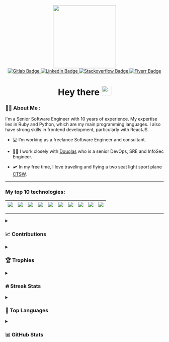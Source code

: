 <div id="header" align="center">
  <img src="https://cdna.artstation.com/p/assets/images/images/042/631/286/original/bryan-rodriguez-belchibia-1-rightspeed.gif?1635037562" height="200"/>
  <div id="badges">
    <a href="https://gitlab.com/hanmaslah" target="_blank">
      <img src="https://img.shields.io/badge/Gitlab-orange?style=for-the-badge&logo=gitlab&logoColor=white" alt="Gitlab Badge"/>
    </a>
    <a href="https://www.linkedin.com/in/hannah-masila-8612b597" target="_blank">
      <img src="https://img.shields.io/badge/LinkedIn-blue?style=for-the-badge&logo=linkedin&logoColor=white" alt="LinkedIn Badge"/>
    </a>
    <a href="https://stackoverflow.com/users/5256509/hanmaslah" target="_blank">
      <img src="https://img.shields.io/badge/Stackoverflow-red?style=for-the-badge&logo=stackoverflow&logoColor=white" alt="Stackoverflow Badge"/>
    </a>
    <a href="https://www.fiverr.com/hanmaslah" target="_blank">
      <img src="https://img.shields.io/badge/Fiverr-jungle?style=for-the-badge&logo=fiverr&logoColor=white" alt="Fiverr Badge"/>
    </a>
    
  </div>
  <h1>
    Hey there
    <img src="https://media.giphy.com/media/hvRJCLFzcasrR4ia7z/giphy.gif" width="30px"/>
  </h1>
</div>

<!-- <p align="left"> <img src="https://komarev.com/ghpvc/?username=hmasila&label=Profile%20views&color=0e75b6&style=flat" alt="hmasila" /> </p> -->

### :woman_technologist: About Me :

I'm a Senior Software Engineer with 10 years of experience. My expertise lies in Ruby and Python, which are my main programming languages. I also have strong skills in frontend development, particularly with ReactJS.

- :computer: I’m working as a freelance Software Engineer and consultant.

- :man_technologist: I work closely with [Douglas](https://github.com/forhire) who is a senior DevOps, SRE and InfoSec Engineer.

- :small_airplane: In my free time, I love traveling and flying a two seat light sport plane [CTSW](https://www.youtube.com/@crosscountrypilot).

<!-- - :mailbox: How to reach me: [![Linkedin Badge](https://img.shields.io/badge/-linkedin-blue?style=flat&logo=Linkedin&logoColor=white)](https://www.linkedin.com/in/hannah-masila-8612b597) 

---

<p align="left"> <a href="https://github.com/ryo-ma/github-profile-trophy"><img src="https://github-profile-trophy.vercel.app/?username=hmasila" alt="hmasila" /></a> </p> -->

---

### My top 10 technologies:

|![](https://img.shields.io/badge/-Ruby-red?logo=ruby&style=flat)|![](https://img.shields.io/badge/-Python-blue?logo=python&style=flat&logoColor=yellow)|![](https://img.shields.io/badge/-React-black?logo=react&style=flat)|![](https://img.shields.io/badge/-Postgres-9cf?logo=postgresql&style=flat)|![](https://img.shields.io/badge/-Docker-black?logo=docker&style=flat)|![](https://img.shields.io/badge/-Git-white?logo=git&style=flat)| ![](https://img.shields.io/badge/-DigitalOcean-9cf?logo=digitalocean&style=flat)|![](https://img.shields.io/badge/-Postman-beige?logo=postman&style=flat)|![](https://img.shields.io/badge/-AWS-black?logo=amazon&style=flat)|![](https://img.shields.io/badge/-Heroku-purple?logo=heroku&style=flat)|
|---|---|---|---|---|---|---|---|---|---|

---

<details>
  <summary><h3> 📈 Contributions </h3></summary>
  <a href="https://github.com/hmasila/hmasila">
    <img align="center" src="https://github-readme-activity-graph.vercel.app/graph?username=hmasila&bg_color=13010b&color=fafafa&line=ea8410&point=fafafa&area=true&hide_border=true"/>
  </a>
</details>
<details>
  <summary><h3> 🏆 Trophies </h3></summary>
  <p align="center">
    <a href="https://github.com/hmasila/hmasila">
      <img src="https://github-profile-trophy.vercel.app/?username=hmasila&theme=flat&title=Stars,Followers,Commit,MultiLanguage&margin-w=5&row=2&column=4" alt="Hannah's GitHub Stats"/>
    </a>
  </p>
</details>

<details>
  <summary><h3> 🔥 Streak Stats </h3></summary>
  <p align="center">
    <a href="https://github.com/hmasila/hmasila">
      <img align="center" src="https://streak-stats.demolab.com/?user=hmasila&hide_border=true" alt="Hannah's GitHub Stats" />
    </a>
  </p>
</details>

<details>
  <summary><h3> 🤖 Top Languages </h3></summary>
  <p align="center">
    <a href="https://github.com/hmasila/hmasila">
      <img align="center" src="https://github-readme-stats-eta-bay-50.vercel.app/api/top-langs/?username=hmasila&theme=vision-friendly-dark&hide=java,html,tex,css,scss&layout=donut" alt="Hannah's GitHub Stats"/>
    </a>
  </p>
</details>
<details>
  <summary><h3> 📊 GitHub Stats </h3></summary>
  <p align="center">
    <a href="https://github.com/hmasila/hmasila">
      <img align="center" src="https://github-readme-stats-eta-bay-50.vercel.app/api?username=hmasila&show_icons=true&line_height=27&count_private=true&theme=vision-friendly-dark" alt="Hannah's GitHub Stats" />
    </a>
  </p>
</details>
